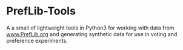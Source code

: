 # PrefLib-Tools
A a small of lightweight tools in Python3 for working with data from www.PrefLib.org and generating synthetic data for use in voting and preference experiments.
